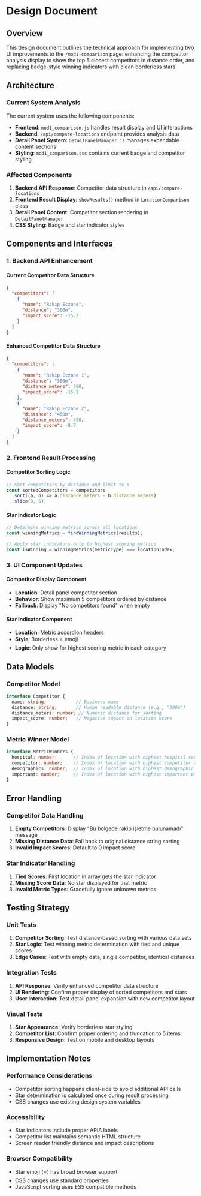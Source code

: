# Design Document

## Overview

This design document outlines the technical approach for implementing two UI improvements to the `/mod1-comparison` page: enhancing the competitor analysis display to show the top 5 closest competitors in distance order, and replacing badge-style winning indicators with clean borderless stars.

## Architecture

### Current System Analysis

The current system uses the following components:
- **Frontend**: `mod1_comparison.js` handles result display and UI interactions
- **Backend**: `/api/compare-locations` endpoint provides analysis data
- **Detail Panel System**: `DetailPanelManager.js` manages expandable content sections
- **Styling**: `mod1_comparison.css` contains current badge and competitor styling

### Affected Components

1. **Backend API Response**: Competitor data structure in `/api/compare-locations`
2. **Frontend Result Display**: `showResults()` method in `LocationComparison` class
3. **Detail Panel Content**: Competitor section rendering in `DetailPanelManager`
4. **CSS Styling**: Badge and star indicator styles

## Components and Interfaces

### 1. Backend API Enhancement

#### Current Competitor Data Structure
```json
{
  "competitors": [
    {
      "name": "Rakip Eczane",
      "distance": "300m", 
      "impact_score": -15.2
    }
  ]
}
```

#### Enhanced Competitor Data Structure
```json
{
  "competitors": [
    {
      "name": "Rakip Eczane 1",
      "distance": "300m",
      "distance_meters": 300,
      "impact_score": -15.2
    },
    {
      "name": "Rakip Eczane 2", 
      "distance": "450m",
      "distance_meters": 450,
      "impact_score": -8.7
    }
  ]
}
```

### 2. Frontend Result Processing

#### Competitor Sorting Logic
```javascript
// Sort competitors by distance and limit to 5
const sortedCompetitors = competitors
  .sort((a, b) => a.distance_meters - b.distance_meters)
  .slice(0, 5);
```

#### Star Indicator Logic
```javascript
// Determine winning metrics across all locations
const winningMetrics = findWinningMetrics(results);

// Apply star indicators only to highest scoring metrics
const isWinning = winningMetrics[metricType] === locationIndex;
```

### 3. UI Component Updates

#### Competitor Display Component
- **Location**: Detail panel competitor section
- **Behavior**: Show maximum 5 competitors ordered by distance
- **Fallback**: Display "No competitors found" when empty

#### Star Indicator Component  
- **Location**: Metric accordion headers
- **Style**: Borderless ⭐ emoji
- **Logic**: Only show for highest scoring metric in each category

## Data Models

### Competitor Model
```typescript
interface Competitor {
  name: string;           // Business name
  distance: string;       // Human readable distance (e.g., "300m")
  distance_meters: number; // Numeric distance for sorting
  impact_score: number;   // Negative impact on location score
}
```

### Metric Winner Model
```typescript
interface MetricWinners {
  hospital: number;      // Index of location with highest hospital score
  competitor: number;    // Index of location with highest competitor score  
  demographics: number;  // Index of location with highest demographic score
  important: number;     // Index of location with highest important places score
}
```

## Error Handling

### Competitor Data Handling
1. **Empty Competitors**: Display "Bu bölgede rakip işletme bulunamadı" message
2. **Missing Distance Data**: Fall back to original distance string sorting
3. **Invalid Impact Scores**: Default to 0 impact score

### Star Indicator Handling
1. **Tied Scores**: First location in array gets the star indicator
2. **Missing Score Data**: No star displayed for that metric
3. **Invalid Metric Types**: Gracefully ignore unknown metrics

## Testing Strategy

### Unit Tests
1. **Competitor Sorting**: Test distance-based sorting with various data sets
2. **Star Logic**: Test winning metric determination with tied and unique scores
3. **Edge Cases**: Test with empty data, single competitor, identical distances

### Integration Tests
1. **API Response**: Verify enhanced competitor data structure
2. **UI Rendering**: Confirm proper display of sorted competitors and stars
3. **User Interaction**: Test detail panel expansion with new competitor layout

### Visual Tests
1. **Star Appearance**: Verify borderless star styling
2. **Competitor List**: Confirm proper ordering and truncation to 5 items
3. **Responsive Design**: Test on mobile and desktop layouts

## Implementation Notes

### Performance Considerations
- Competitor sorting happens client-side to avoid additional API calls
- Star determination is calculated once during result processing
- CSS changes use existing design system variables

### Accessibility
- Star indicators include proper ARIA labels
- Competitor list maintains semantic HTML structure
- Screen reader friendly distance and impact descriptions

### Browser Compatibility
- Star emoji (⭐) has broad browser support
- CSS changes use standard properties
- JavaScript sorting uses ES5 compatible methods